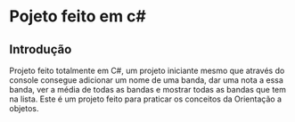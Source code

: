 # Pojeto feito em c# 


## Introdução

Projeto feito totalmente em C#, um projeto iniciante mesmo que através do console consegue adicionar um nome de uma banda, dar uma nota a essa banda, ver a média de todas as bandas e mostrar todas as bandas que tem na lista. 
Este é um projeto feito para praticar os conceitos da Orientação a objetos. 
